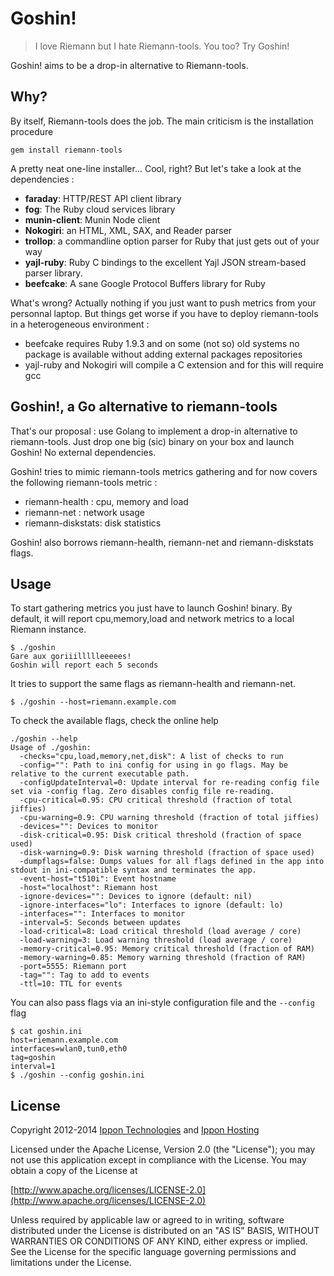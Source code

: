 # Goshin!

> I love Riemann but I hate Riemann-tools. You too? Try Goshin!

Goshin! aims to be a drop-in alternative to Riemann-tools.

## Why?

By itself, Riemann-tools does the job. The main criticism is the installation procedure 

```
gem install riemann-tools
```

A pretty neat one-line installer... Cool, right? But let's take a look at the dependencies :

 - __faraday__: HTTP/REST API client library
 - __fog__: The Ruby cloud services library
 - __munin-client__: Munin Node client
 - __Nokogiri__: an HTML, XML, SAX, and Reader parser
 - __trollop__: a commandline option parser for Ruby that just gets out of your way
 - __yajl-ruby__: Ruby C bindings to the excellent Yajl JSON stream-based parser library.
 - __beefcake__: A sane Google Protocol Buffers library for Ruby


What's wrong? Actually nothing if you just want to push metrics from your personnal laptop. But things get worse if you have to deploy riemann-tools in a heterogeneous environment :

 - beefcake requires Ruby 1.9.3 and on some (not so) old systems no package is available without adding external packages repositories
 - yajl-ruby and Nokogiri will compile a C extension and for this will require gcc
 

## Goshin!, a Go alternative to riemann-tools

That's our proposal : use Golang to implement a drop-in alternative to riemann-tools. Just drop one big (sic) binary on your box and launch Goshin! No external dependencies.

Goshin! tries to mimic riemann-tools metrics gathering and for now covers the following riemann-tools metric : 

 - riemann-health : cpu, memory and load
 - riemann-net : network usage
 - riemann-diskstats: disk statistics

Goshin! also borrows riemann-health, riemann-net and riemann-diskstats flags.

## Usage

To start gathering metrics you just have to launch Goshin! binary. By default, it will report cpu,memory,load and network metrics to a local Riemann instance.

```
$ ./goshin
Gare aux goriiillllleeeees!
Goshin will report each 5 seconds

```
It tries to support the same flags as riemann-health and riemann-net.

```
$ ./goshin --host=riemann.example.com
```

To check the available flags, check the online help

```
./goshin --help
Usage of ./goshin:
  -checks="cpu,load,memory,net,disk": A list of checks to run
  -config="": Path to ini config for using in go flags. May be relative to the current executable path.
  -configUpdateInterval=0: Update interval for re-reading config file set via -config flag. Zero disables config file re-reading.
  -cpu-critical=0.95: CPU critical threshold (fraction of total jiffies)
  -cpu-warning=0.9: CPU warning threshold (fraction of total jiffies)
  -devices="": Devices to monitor
  -disk-critical=0.95: Disk critical threshold (fraction of space used)
  -disk-warning=0.9: Disk warning threshold (fraction of space used)
  -dumpflags=false: Dumps values for all flags defined in the app into stdout in ini-compatible syntax and terminates the app.
  -event-host="t510i": Event hostname
  -host="localhost": Riemann host
  -ignore-devices="": Devices to ignore (default: nil)
  -ignore-interfaces="lo": Interfaces to ignore (default: lo)
  -interfaces="": Interfaces to monitor
  -interval=5: Seconds between updates
  -load-critical=8: Load critical threshold (load average / core)
  -load-warning=3: Load warning threshold (load average / core)
  -memory-critical=0.95: Memory critical threshold (fraction of RAM)
  -memory-warning=0.85: Memory warning threshold (fraction of RAM)
  -port=5555: Riemann port
  -tag="": Tag to add to events
  -ttl=10: TTL for events

```
You can also pass flags via an ini-style configuration file and the `--config` flag

```
$ cat goshin.ini
host=riemann.example.com
interfaces=wlan0,tun0,eth0
tag=goshin
interval=1
$ ./goshin --config goshin.ini
```

License
-------

Copyright 2012-2014 [Ippon Technologies](http://www.ippon.fr) and [Ippon Hosting](http://www.ippon-hosting.com/)

Licensed under the Apache License, Version 2.0 (the "License");
you may not use this application except in compliance with the License.
You may obtain a copy of the License at

[http://www.apache.org/licenses/LICENSE-2.0](http://www.apache.org/licenses/LICENSE-2.0)

Unless required by applicable law or agreed to in writing, software
distributed under the License is distributed on an "AS IS" BASIS,
WITHOUT WARRANTIES OR CONDITIONS OF ANY KIND, either express or implied.
See the License for the specific language governing permissions and
limitations under the License.




